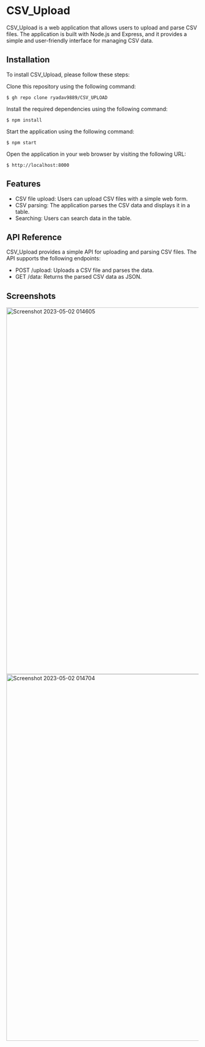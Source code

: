 # CSV_Upload
CSV_Upload is a web application that allows users to upload and parse CSV files. The application is built with Node.js and Express, and it provides a simple and user-friendly interface for managing CSV data.

## Installation
To install CSV_Upload, please follow these steps:

Clone this repository using the following command:
```
$ gh repo clone ryadav9889/CSV_UPLOAD
```
Install the required dependencies using the following command:
```
$ npm install 
```
Start the application using the following command:
```
$ npm start 
```
Open the application in your web browser by visiting the following URL:
```
$ http://localhost:8000 
```

## Features
* CSV file upload: Users can upload CSV files with a simple web form.
* CSV parsing: The application parses the CSV data and displays it in a table.
* Searching: Users can search data in the table.

## API Reference
CSV_Upload provides a simple API for uploading and parsing CSV files. The API supports the following endpoints:

* POST /upload: Uploads a CSV file and parses the data.
* GET /data: Returns the parsed CSV data as JSON.


## Screenshots
<img width="960" alt="Screenshot 2023-05-02 014605" src="https://user-images.githubusercontent.com/90390855/235523632-0b70279d-08a4-46dc-aa73-ac6ce6f1c147.png">

<img width="960" alt="Screenshot 2023-05-02 014704" src="https://user-images.githubusercontent.com/90390855/235523713-c6153e16-b915-4e2b-9f98-8d958cda3376.png">

